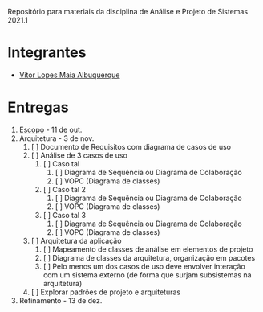 Repositório para materiais da disciplina de Análise e Projeto de Sistemas 2021.1

# Integrantes
- [Vitor Lopes Maia Albuquerque](mailto:vlma@cin.ufpe.br)

# Entregas
1. [Escopo](./sms/README.md) - 11 de out.
2. Arquitetura               -  3 de nov.
    1. [ ] Documento de Requisitos com diagrama de casos de uso
    2. [ ] Análise de 3 casos de uso
        1. [ ] Caso tal
            1. [ ] Diagrama de Sequência ou Diagrama de Colaboração
            2. [ ] VOPC (Diagrama de classes)
        2. [ ] Caso tal 2
            1. [ ] Diagrama de Sequência ou Diagrama de Colaboração
            2. [ ] VOPC (Diagrama de classes)
        3. [ ] Caso tal 3
            1. [ ] Diagrama de Sequência ou Diagrama de Colaboração
            2. [ ] VOPC (Diagrama de classes)
    3. [ ] Arquitetura da aplicação
        1. [ ] Mapeamento de classes de análise em elementos de projeto
        2. [ ] Diagrama de classes da arquitetura, organização em pacotes
        3. [ ] Pelo menos um dos casos de uso deve envolver interação com um sistema externo (de forma que surjam subsistemas na arquitetura)
    4. [ ] Explorar padrões de projeto e arquiteturas
3. Refinamento               - 13 de dez.



